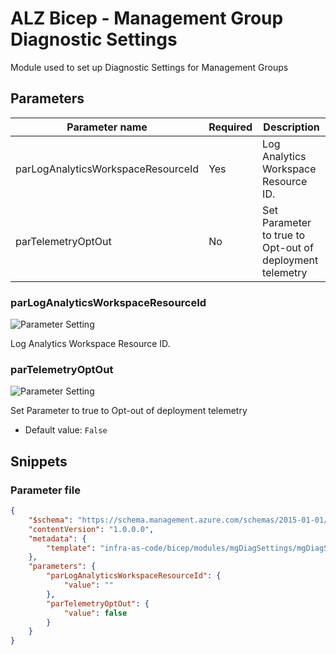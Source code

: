 # ALZ Bicep - Management Group Diagnostic Settings

Module used to set up Diagnostic Settings for Management Groups

## Parameters

Parameter name | Required | Description
-------------- | -------- | -----------
parLogAnalyticsWorkspaceResourceId | Yes      | Log Analytics Workspace Resource ID.
parTelemetryOptOut | No       | Set Parameter to true to Opt-out of deployment telemetry

### parLogAnalyticsWorkspaceResourceId

![Parameter Setting](https://img.shields.io/badge/parameter-required-orange?style=flat-square)

Log Analytics Workspace Resource ID.

### parTelemetryOptOut

![Parameter Setting](https://img.shields.io/badge/parameter-optional-green?style=flat-square)

Set Parameter to true to Opt-out of deployment telemetry

- Default value: `False`

## Snippets

### Parameter file

```json
{
    "$schema": "https://schema.management.azure.com/schemas/2015-01-01/deploymentParameters.json#",
    "contentVersion": "1.0.0.0",
    "metadata": {
        "template": "infra-as-code/bicep/modules/mgDiagSettings/mgDiagSettings.json"
    },
    "parameters": {
        "parLogAnalyticsWorkspaceResourceId": {
            "value": ""
        },
        "parTelemetryOptOut": {
            "value": false
        }
    }
}
```
